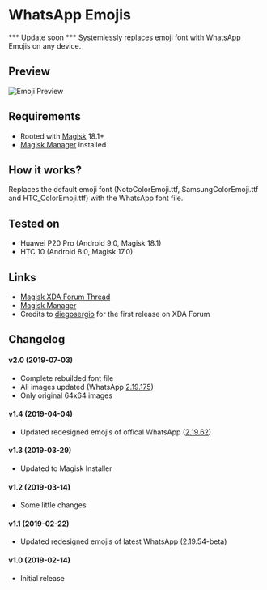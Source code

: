 # WhatsApp Emojis

*** Update soon ***
Systemlessly replaces emoji font with WhatsApp Emojis on any device.

## Preview
![Emoji Preview](https://imgur.com/XItTOIh.png)

## Requirements
- Rooted with [Magisk](https://forum.xda-developers.com/apps/magisk/official-magisk-v7-universal-systemless-t3473445) 18.1+
- [Magisk Manager](https://github.com/topjohnwu/MagiskManager/releases/) installed

## How it works?
Replaces the default emoji font (NotoColorEmoji.ttf, SamsungColorEmoji.ttf and HTC_ColorEmoji.ttf) with the WhatsApp font file.

## Tested on
- Huawei P20 Pro (Android 9.0, Magisk 18.1)
- HTC 10 (Android 8.0, Magisk 17.0)

## Links
- [Magisk XDA Forum Thread](https://forum.xda-developers.com/apps/magisk/official-magisk-v7-universal-systemless-t3473445)
- [Magisk Manager](https://github.com/topjohnwu/MagiskManager/releases/)
- Credits to [diegosergio](https://forum.xda-developers.com/member.php?u=9626761) for the first release on XDA Forum

## Changelog
#### v2.0 (2019-07-03)
- Complete rebuilded font file
- All images updated (WhatsApp [2.19.175](https://emojipedia.org/whatsapp/2.19.175/changed/))
- Only original 64x64 images
#### v1.4 (2019-04-04)
- Updated redesigned emojis of offical WhatsApp ([2.19.62](https://emojipedia.org/whatsapp/2.19.62/changed/))
#### v1.3 (2019-03-29)
- Updated to Magisk Installer
#### v1.2 (2019-03-14)
- Some little changes
#### v1.1 (2019-02-22)
- Updated redesigned emojis of latest WhatsApp (2.19.54-beta)
#### v1.0 (2019-02-14)
- Initial release
